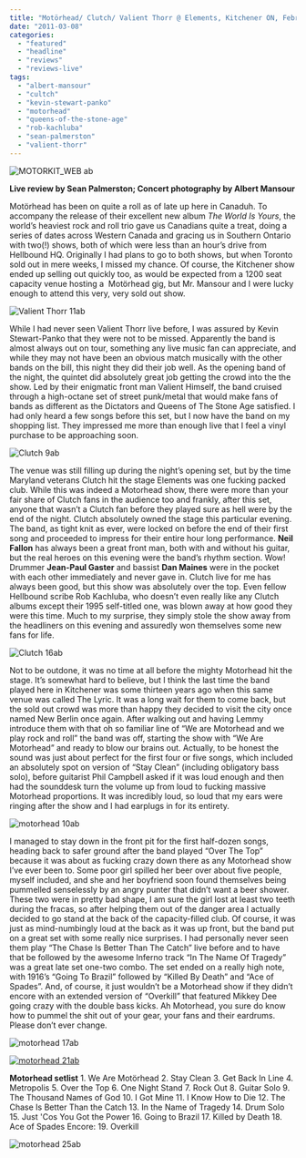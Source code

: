 ```yaml
---
title: "Motörhead/ Clutch/ Valient Thorr @ Elements, Kitchener ON, February 25, 2011"
date: "2011-03-08"
categories: 
  - "featured"
  - "headline"
  - "reviews"
  - "reviews-live"
tags: 
  - "albert-mansour"
  - "cultch"
  - "kevin-stewart-panko"
  - "motorhead"
  - "queens-of-the-stone-age"
  - "rob-kachluba"
  - "sean-palmerston"
  - "valient-thorr"
---
```


![](http://www.hellbound.ca/wp-content/uploads/2011/03/MOTORKIT_WEB-ab-290x436.jpg "MOTORKIT_WEB ab")

**Live review by Sean Palmerston; Concert photography by Albert Mansour**

Motörhead has been on quite a roll as of late up here in Canaduh. To accompany the release of their excellent new album _The World Is Yours_, the world’s heaviest rock and roll trio gave us Canadians quite a treat, doing a series of dates across Western Canada and gracing us in Southern Ontario with two(!) shows, both of which were less than an hour’s drive from Hellbound HQ. Originally I had plans to go to both shows, but when Toronto sold out in mere weeks, I missed my chance. Of course, the Kitchener show ended up selling out quickly too, as would be expected from a 1200 seat capacity venue hosting a  Motörhead gig, but Mr. Mansour and I were lucky enough to attend this very, very sold out show.

![](http://www.hellbound.ca/wp-content/uploads/2011/03/Valient-Thorr-11ab.jpg "Valient Thorr 11ab")

While I had never seen Valient Thorr live before, I was assured by Kevin Stewart-Panko that they were not to be missed. Apparently the band is almost always out on tour, something any live music fan can appreciate, and while they may not have been an obvious match musically with the other bands on the bill, this night they did their job well. As the opening band of the night, the quintet did absolutely great job getting the crowd into the the show. Led by their enigmatic front man Valient Himself, the band cruised through a high-octane set of street punk/metal that would make fans of bands as different as the Dictators and Queens of The Stone Age satisfied. I had only heard a few songs before this set, but I now have the band on my shopping list. They impressed me more than enough live that I feel a vinyl purchase to be approaching soon.

![](http://www.hellbound.ca/wp-content/uploads/2011/03/Clutch-9ab.jpg "Clutch 9ab")

The venue was still filling up during the night’s opening set, but by the time Maryland veterans Clutch hit the stage Elements was one fucking packed club. While this was indeed a Motorhead show, there were more than your fair share of Clutch fans in the audience too and frankly, after this set, anyone that wasn’t a Clutch fan before they played sure as hell were by the end of the night. Clutch absolutely owned the stage this particular evening. The band, as tight knit as ever, were locked on before the end of their first song and proceeded to impress for their entire hour long performance. **Neil Fallon** has always been a great front man, both with and without his guitar, but the real heroes on this evening were the band’s rhythm section. Wow! Drummer **Jean-Paul Gaster** and bassist **Dan Maines** were in the pocket with each other immediately and never gave in. Clutch live for me has always been good, but this show was absolutely over the top. Even fellow Hellbound scribe Rob Kachluba, who doesn’t even really like any Clutch albums except their 1995 self-titled one, was blown away at how good they were this time. Much to my surprise, they simply stole the show away from the headliners on this evening and assuredly won themselves some new fans for life.

![](http://www.hellbound.ca/wp-content/uploads/2011/03/Clutch-16ab.jpg "Clutch 16ab")

Not to be outdone, it was no time at all before the mighty Motorhead hit the stage. It’s somewhat hard to believe, but I think the last time the band played here in Kitchener was some thirteen years ago when this same venue was called The Lyric. It was a long wait for them to come back, but the sold out crowd was more than happy they decided to visit the city once named New Berlin once again. After walking out and having Lemmy introduce them with that oh so familiar line of “We are Motorhead and we play rock and roll” the band was off, starting the show with “We Are Motorhead” and ready to blow our brains out. Actually, to be honest the sound was just about perfect for the first four or five songs, which included an absolutely spot on version of “Stay Clean” (including obligatory bass solo), before guitarist Phil Campbell asked if it was loud enough and then had the sounddesk turn the volume up from loud to fucking massive Motorhead proportions. It was incredibly loud, so loud that my ears were ringing after the show and I had earplugs in for its entirety.

![](http://www.hellbound.ca/wp-content/uploads/2011/03/motorhead-10ab.jpg "motorhead 10ab")

I managed to stay down in the front pit for the first half-dozen songs, heading back to safer ground after the band played “Over The Top” because it was about as fucking crazy down there as any Motorhead show I’ve ever been to. Some poor girl spilled her beer over about five people, myself included, and she and her boyfriend soon found themselves being pummelled senselessly by an angry punter that didn’t want a beer shower. These two were in pretty bad shape, I am sure the girl lost at least two teeth during the fracas, so after helping them out of the danger area I actually decided to go stand at the back of the capacity-filled club. Of course, it was just as mind-numbingly loud at the back as it was up front, but the band put on a great set with some really nice surprises. I had personally never seen them play “The Chase Is Better Than The Catch” live before and to have that be followed by the awesome Inferno track “In The Name Of Tragedy” was a great late set one-two combo. The set ended on a really high note, with 1916’s “Going To Brazil” followed by “Killed By Death” and “Ace of Spades”. And, of course, it just wouldn’t be a Motorhead show if they didn’t encore with an extended version of “Overkill” that featured Mikkey Dee going crazy with the double bass kicks. Ah Motorhead, you sure do know how to pummel the shit out of your gear, your fans and their eardrums. Please don’t ever change.

![](http://www.hellbound.ca/wp-content/uploads/2011/03/motorhead-17ab.jpg "motorhead 17ab")

[![](http://www.hellbound.ca/wp-content/uploads/2011/03/motorhead-21ab.jpg "motorhead 21ab")](http://www.hellbound.ca/wp-content/uploads/2011/03/motorhead-21ab.jpg)

**Motorhead setlist** 1. We Are Motörhead 2. Stay Clean 3. Get Back In Line 4. Metropolis 5. Over the Top 6. One Night Stand 7. Rock Out 8. Guitar Solo 9. The Thousand Names of God 10. I Got Mine 11. I Know How to Die 12. The Chase Is Better Than the Catch 13. In the Name of Tragedy 14. Drum Solo 15. Just 'Cos You Got the Power 16. Going to Brazil 17. Killed by Death 18. Ace of Spades Encore: 19. Overkill

![](http://www.hellbound.ca/wp-content/uploads/2011/03/motorhead-25ab.jpg "motorhead 25ab")
